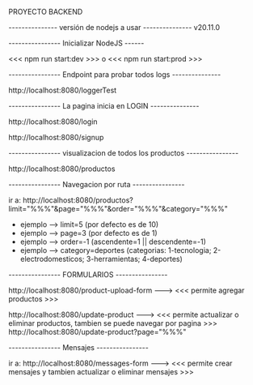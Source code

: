 PROYECTO BACKEND

--------------- versión de nodejs a usar ---------------
v20.11.0

---------------- Inicializar NodeJS ------

<<< npm run start:dev >>> 
          o
<<< npm run start:prod >>>


---------------- Endpoint para probar todos logs ---------------

http://localhost:8080/loggerTest


---------------- La pagina inicia en LOGIN ---------------

http://localhost:8080/login

http://localhost:8080/signup


---------------- visualizacion de todos los productos ----------------

http://localhost:8080/productos


---------------- Navegacion por ruta ----------------

ir a: http://localhost:8080/productos?limit="%%%"&page="%%%"&order="%%%"&category="%%%"

- ejemplo --> limit=5 (por defecto es de 10) 
- ejemplo --> page=3 (por defecto es de 1) 
- ejemplo --> order=-1 (ascendente=1 || descendente=-1) 
- ejemplo --> category=deportes (categorias: 1-tecnologia; 2-electrodomesticos; 3-herramientas; 4-deportes)


---------------- FORMULARIOS ----------------

http://localhost:8080/product-upload-form ---> <<< permite agregar productos >>>

http://localhost:8080/update-product ---> <<< permite actualizar o eliminar productos, tambien se puede navegar por pagina >>>
http://localhost:8080/update-product?page="%%%"



---------------- Mensajes ----------------

ir a: http://localhost:8080/messages-form ---> <<< permite crear mensajes y tambien actualizar o eliminar mensajes >>>
